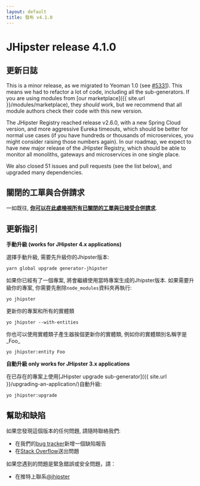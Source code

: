 ```yaml
---
layout: default
title: 發布 v4.1.0
---
```


JHipster release 4.1.0
==================

更新日誌
----------

This is a minor release, as we migrated to Yeoman 1.0 (see [#5331](https://github.com/jhipster/generator-jhipster/pull/5331)). This means we had to refactor a lot of code, including all the sub-generators. If you are using modules from [our marketplace]({{ site.url }}/modules/marketplace), they *should* work, but we recommend that all module authors check their code with this new version.

The JHipster Registry reached release v2.6.0, with a new Spring Cloud version, and more aggressive Eureka timeouts, which should be better for normal use cases (if you have hundreds or thousands of microservices, you might consider raising those numbers again). In our roadmap, we expect to have new major release of the JHipster Registry, which should be able to monitor all monoliths, gateways and microservices in one single place.

We also closed 51 issues and pull requests (see the list below), and upgraded many dependencies.

關閉的工單與合併請求
------------
一如既往, __[你可以在此處檢視所有已關閉的工單與已接受合併請求](https://github.com/jhipster/generator-jhipster/issues?q=milestone%3A4.1.0+is%3Aclosed)__.

更新指引
------------

**手動升級 (works for JHipster 4.x applications)**

選擇手動升級, 需要先升級你的Jhipster版本:

```
yarn global upgrade generator-jhipster
```

如果你已經有了一個專案, 將會繼續使用當時專案生成的Jhipster版本.
如果需要升級你的專案, 你需要先刪除`node_modules`資料夾再執行:

```
yo jhipster
```

更新你的專案和所有的實體類

```
yo jhipster --with-entities
```

你也可以使用實體類子產生器挨個更新你的實體類, 例如你的實體類別名稱字是_Foo_

```
yo jhipster:entity Foo
```

**自動升級 only works for JHipster 3.x applications**

在已存在的專案上使用[JHipster upgrade sub-generator]({{ site.url }}/upgrading-an-application/)自動升級:

```
yo jhipster:upgrade
```

幫助和缺陷
--------------

如果您發現這個版本的任何問題, 請隨時聯絡我們:

- 在我們的[bug tracker](https://github.com/jhipster/generator-jhipster/issues?state=open)新增一個缺陷報告
- 在[Stack Overflow](http://stackoverflow.com/tags/jhipster/info)送出問題

如果您遇到的問題是緊急錯誤或安全問題，請：

- 在推特上聯系[@jhipster](https://twitter.com/jhipster)
